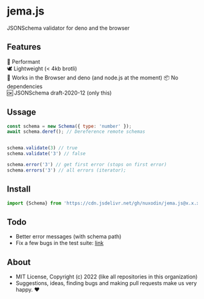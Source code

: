 # jema.js
JSONSchema validator for deno and the browser

## Features

🚀 Performant  
🕊️ Lightweight (< 4kb brotli)  
🤝 Works in the Browser and deno (and node.js at the moment)
📦 No dependencies  
🆗 JSONSchema draft-2020-12 (only this)  

## Ussage

```javascript
const schema = new Schema({ type: 'number' });
await schema.deref(); // Dereference remote schemas


schema.validate(3) // true
schema.validate('3') // false

schema.error('3') // get first error (stops on first error)
schema.errors('3') // all errors (iterator);
```

## Install

```javascript
import {Schema} from 'https://cdn.jsdelivr.net/gh/nuxodin/jema.js@x.x.x/schema.min.js';
```

## Todo

- Better error messages (with schema path)  
- Fix a few bugs in the test suite: [link](http://gcdn.li/nuxodin/jema.js/tests/test-suite.html)

## About

- MIT License, Copyright (c) 2022 <u1> (like all repositories in this organization) <br>
- Suggestions, ideas, finding bugs and making pull requests make us very happy. ♥
